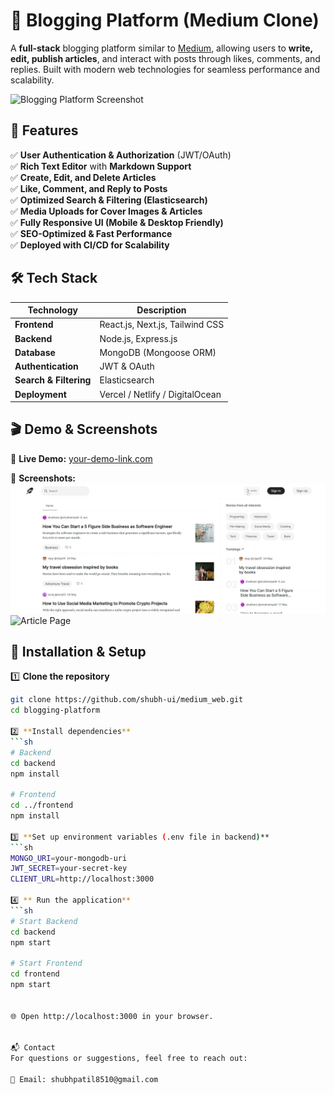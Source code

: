 # 📝 Blogging Platform (Medium Clone)

A **full-stack** blogging platform similar to [Medium](https://medium.com/), allowing users to **write, edit, publish articles**, and interact with posts through likes, comments, and replies. Built with modern web technologies for seamless performance and scalability.

![Blogging Platform Screenshot](https://via.placeholder.com/1200x600)  

## 🌟 Features

✅ **User Authentication & Authorization** (JWT/OAuth)  
✅ **Rich Text Editor** with **Markdown Support**  
✅ **Create, Edit, and Delete Articles**  
✅ **Like, Comment, and Reply to Posts**  
✅ **Optimized Search & Filtering (Elasticsearch)**  
✅ **Media Uploads for Cover Images & Articles**  
✅ **Fully Responsive UI (Mobile & Desktop Friendly)**  
✅ **SEO-Optimized & Fast Performance**  
✅ **Deployed with CI/CD for Scalability**  

## 🛠 Tech Stack

| Technology  | Description |
|-------------|------------|
| **Frontend** | React.js, Next.js, Tailwind CSS |
| **Backend**  | Node.js, Express.js |
| **Database** | MongoDB (Mongoose ORM) |
| **Authentication** | JWT & OAuth |
| **Search & Filtering** | Elasticsearch |
| **Deployment** | Vercel / Netlify / DigitalOcean |

## 🎬 Demo & Screenshots

🔗 **Live Demo:** [your-demo-link.com](https://your-demo-link.com)  

📸 **Screenshots:**  
![Homepage](screenshots/HomePage.png)
![Article Page](https://via.placeholder.com/800x400)  

## 🚀 Installation & Setup

1️⃣ **Clone the repository**  
```sh
git clone https://github.com/shubh-ui/medium_web.git
cd blogging-platform

2️⃣ **Install dependencies**  
```sh
# Backend
cd backend
npm install

# Frontend
cd ../frontend
npm install

3️⃣ **Set up environment variables (.env file in backend)**  
```sh
MONGO_URI=your-mongodb-uri
JWT_SECRET=your-secret-key
CLIENT_URL=http://localhost:3000

4️⃣ ** Run the application**  
```sh
# Start Backend
cd backend
npm start

# Start Frontend
cd frontend
npm start


🌐 Open http://localhost:3000 in your browser.


📬 Contact
For questions or suggestions, feel free to reach out:

📧 Email: shubhpatil8510@gmail.com
